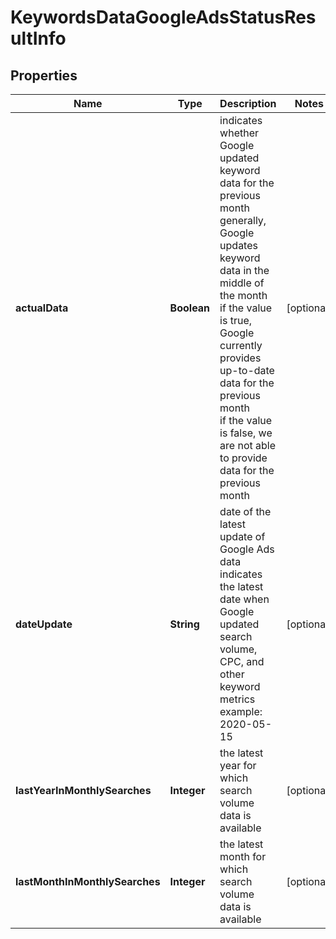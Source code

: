 # KeywordsDataGoogleAdsStatusResultInfo


## Properties

| Name | Type | Description | Notes |
|------------ | ------------- | ------------- | -------------|
**actualData** | **Boolean** | indicates whether Google updated keyword data for the previous month<br>generally, Google updates keyword data in the middle of the month<br>if the value is true, Google currently provides up-to-date data for the previous month<br>if the value is false, we are not able to provide data for the previous month |[optional]|
**dateUpdate** | **String** | date of the latest update of Google Ads data<br>indicates the latest date when Google updated search volume, CPC, and other keyword metrics<br>example:<br>2020-05-15 |[optional]|
**lastYearInMonthlySearches** | **Integer** | the latest year for which search volume data is available |[optional]|
**lastMonthInMonthlySearches** | **Integer** | the latest month for which search volume data is available |[optional]|